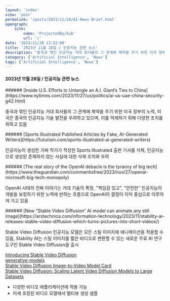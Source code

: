```yaml
---
layout: 'index'
view: 'post'
permalink: '/posts/2023/11/28/AI-News-Brief.html'
opengraph:
    site:
        name: 'ProjectedBy/Sub'
        url: '/'
date: '2023/11/28 13:52:00'
title: '2023년 11월 28일 / 인공지능 관련 뉴스'
description: "중국과 엮인 인공지능 거대 회사들의 그 관계에 제약을 주기 위한 미국 정부의 노력, 미국은 중국의 인공지능 기술 발전을 우려하고 있으며, 이를 억제하기 위해 다양한 조치를 취하고 있음\n\n인공지능이 생성한 가짜 작가가 작성한 Sports Illustrated 출판 기사를 삭제, 인공지능으로 생성된 존재하지 않는 사실에 대한 삭제 조치와 우려\n\nOpenAI 사태의 진짜 이야기는 거대 기술의 폭정, \"책임감 있고\", \"안전한\" 인공지능의 개발을 보장하기 위한 노력에 반하는 흐름으로 OpenAI의 결정이 이익 중심으로 이루어져 가고 있음\n\nStable Video Diffusion 인공지능 모델은 모든 스틸 이미지에 애니메이션을 적용할 수 있음, Stability AI는 스틸 이미지를 짧은 비디오로 변환할 수 있는 새로운 무료 AI 연구 도구인 Stable Video Diffusion을 출시"
category: ['Artificial Intelligence', 'News']
tags: ['Artificial Intelligence', 'News']
---
```


#### 2023년 11월 28일 / 인공지능 관련 뉴스

<summary>
###### [Inside U.S. Efforts to Untangle an A.I. Giant’s Ties to China](https://www.nytimes.com/2023/11/27/us/politics/ai-us-uae-china-security-g42.html)

중국과 엮인 인공지능 거대 회사들의 그 관계에 제약을 주기 위한 미국 정부의 노력, 미국은 중국의 인공지능 기술 발전을 우려하고 있으며, 이를 억제하기 위해 다양한 조치를 취하고 있음
</summary>
<summary>
###### [Sports Illustrated Published Articles by Fake, AI-Generated Writers](https://futurism.com/sports-illustrated-ai-generated-writers)

인공지능이 생성한 가짜 작가가 작성한 Sports Illustrated 출판 기사를 삭제, 인공지능으로 생성된 존재하지 않는 사실에 대한 삭제 조치와 우려
</summary>
<summary>
###### [The real story of the OpenAI debacle is the tyranny of big tech](https://www.theguardian.com/commentisfree/2023/nov/27/openai-microsoft-big-tech-monopoly)

OpenAI 사태의 진짜 이야기는 거대 기술의 폭정, "책임감 있고", "안전한" 인공지능의 개발을 보장하기 위한 노력에 반하는 흐름으로 OpenAI의 결정이 이익 중심으로 이루어져 가고 있음
</summary>
<summary>
###### [New “Stable Video Diffusion” AI model can animate any still image](https://arstechnica.com/information-technology/2023/11/stability-ai-releases-stable-video-diffusion-which-turns-pictures-into-short-videos/)

Stable Video Diffusion 인공지능 모델은 모든 스틸 이미지에 애니메이션을 적용할 수 있음, Stability AI는 스틸 이미지를 짧은 비디오로 변환할 수 있는 새로운 무료 AI 연구 도구인 Stable Video Diffusion을 출시

[Introducing Stable Video Diffusion](https://stability.ai/news/stable-video-diffusion-open-ai-video-model)<br />
[generative-models](https://github.com/Stability-AI/generative-models)<br />
[Stable Video Diffusion Image-to-Video Model Card](https://huggingface.co/stabilityai/stable-video-diffusion-img2vid-xt)<br />
[Stable Video Diffusion: Scaling Latent Video Diffusion Models to Large Datasets](https://stability.ai/research/stable-video-diffusion-scaling-latent-video-diffusion-models-to-large-datasets)<br />

- 다양한 비디오 애플리케이션에 적용 가능
- 미세 조정된 비디오 모델에서 멀티뷰 생성 샘플
</summary>
